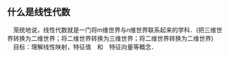 ## 什么是线性代数
&emsp;笼统地说，线性代数就是一门将m维世界与n维世界联系起来的学科．(把三维世界转换为二维世界；将二维世界转换为三维世界；将二维世界转换为二维世界)<br>
&emsp;目标：理解线性映射，特征值　和　特征向量等概念．<br>

